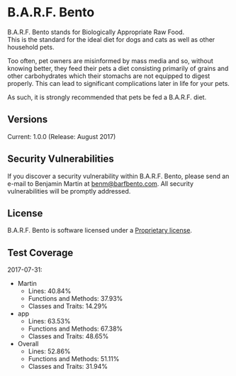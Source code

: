 # B.A.R.F. Bento

B.A.R.F. Bento stands for Biologically Appropriate Raw Food. \
This is the standard for the ideal diet for dogs and cats as well as other household pets. 

Too often, pet owners are misinformed by mass media and so, without knowing better, they feed their pets a 
diet consisting primarily of grains and other carbohydrates which their stomachs are not equipped to 
digest properly. This can lead to significant complications later in life for your pets. 

As such, it is strongly recommended that pets be fed a B.A.R.F. diet. 

## Versions

Current: 1.0.0 (Release: August 2017)

## Security Vulnerabilities

If you discover a security vulnerability within B.A.R.F. Bento, please send an e-mail to Benjamin Martin at 
benm@barfbento.com. All security vulnerabilities will be promptly addressed.

## License

B.A.R.F. Bento is software licensed under a [Proprietary license](https://en.wikipedia.org/wiki/Proprietary_software).

## Test Coverage

2017-07-31:
- Martin
    - Lines: 40.84%
    - Functions and Methods: 37.93%
    - Classes and Traits: 14.29%
- app
    - Lines: 63.53%
    - Functions and Methods: 67.38%
    - Classes and Traits: 48.65%
- Overall
    - Lines: 52.86%
    - Functions and Methods: 51.11%
    - Classes and Traits: 31.94%
